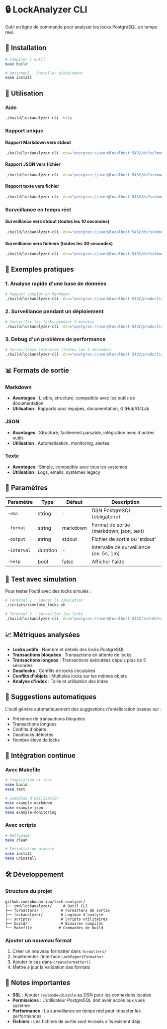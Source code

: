 # 🔒 LockAnalyzer CLI

Outil en ligne de commande pour analyser les locks PostgreSQL en temps réel.

## 🚀 Installation

```bash
# Compiler l'outil
make build

# Optionnel : Installer globalement
make install
```

## 📖 Utilisation

### Aide

```bash
./build/lockanalyzer-cli -help
```

### Rapport unique

#### Rapport Markdown vers stdout

```bash
./build/lockanalyzer-cli -dsn="postgres://user@localhost:5432/db?sslmode=disable" -format=markdown
```

#### Rapport JSON vers fichier

```bash
./build/lockanalyzer-cli -dsn="postgres://user@localhost:5432/db?sslmode=disable" -format=json -output=report.json
```

#### Rapport texte vers fichier

```bash
./build/lockanalyzer-cli -dsn="postgres://user@localhost:5432/db?sslmode=disable" -format=text -output=report.txt
```

### Surveillance en temps réel

#### Surveillance vers stdout (toutes les 10 secondes)

```bash
./build/lockanalyzer-cli -dsn="postgres://user@localhost:5432/db?sslmode=disable" -interval=10s
```

#### Surveillance vers fichiers (toutes les 30 secondes)

```bash
./build/lockanalyzer-cli -dsn="postgres://user@localhost:5432/db?sslmode=disable" -interval=30s -output=monitoring.md
```

## 🎯 Exemples pratiques

### 1. Analyse rapide d'une base de données

```bash
# Rapport complet en Markdown
./build/lockanalyzer-cli -dsn="postgres://user@localhost:5432/production?sslmode=disable" -format=markdown
```

### 2. Surveillance pendant un déploiement

```bash
# Surveiller les locks pendant 5 minutes
./build/lockanalyzer-cli -dsn="postgres://user@localhost:5432/production?sslmode=disable" -interval=15s -output=deployment_monitoring.json
```

### 3. Debug d'un problème de performance

```bash
# Surveillance intensive (toutes les 5 secondes)
./build/lockanalyzer-cli -dsn="postgres://user@localhost:5432/production?sslmode=disable" -interval=5s -format=text
```

## 📊 Formats de sortie

### Markdown

- **Avantages** : Lisible, structuré, compatible avec les outils de documentation
- **Utilisation** : Rapports pour équipes, documentation, GitHub/GitLab

### JSON

- **Avantages** : Structuré, facilement parsable, intégration avec d'autres outils
- **Utilisation** : Automatisation, monitoring, alertes

### Texte

- **Avantages** : Simple, compatible avec tous les systèmes
- **Utilisation** : Logs, emails, systèmes legacy

## 🔧 Paramètres

| Paramètre   | Type     | Défaut   | Description                             |
| ----------- | -------- | -------- | --------------------------------------- |
| `-dsn`      | string   | -        | DSN PostgreSQL (obligatoire)            |
| `-format`   | string   | markdown | Format de sortie (markdown, json, text) |
| `-output`   | string   | stdout   | Fichier de sortie ou 'stdout'           |
| `-interval` | duration | -        | Intervalle de surveillance (ex: 5s, 1m) |
| `-help`     | bool     | false    | Afficher l'aide                         |

## 🧪 Test avec simulation

Pour tester l'outil avec des locks simulés :

```bash
# Terminal 1 : Lancer la simulation
./scripts/simulate_locks.sh

# Terminal 2 : Surveiller les locks
./build/lockanalyzer-cli -dsn="postgres://user@localhost:5432/testdb?sslmode=disable" -interval=5s
```

## 📈 Métriques analysées

- **Locks actifs** : Nombre et détails des locks PostgreSQL
- **Transactions bloquées** : Transactions en attente de locks
- **Transactions longues** : Transactions exécutées depuis plus de 5 secondes
- **Deadlocks** : Conflits de locks circulaires
- **Conflits d'objets** : Multiples locks sur les mêmes objets
- **Analyse d'index** : Taille et utilisation des index

## 🚨 Suggestions automatiques

L'outil génère automatiquement des suggestions d'amélioration basées sur :

- Présence de transactions bloquées
- Transactions longues
- Conflits d'objets
- Deadlocks détectés
- Nombre élevé de locks

## 🔄 Intégration continue

### Avec Makefile

```bash
# Compilation et test
make build
make test

# Exemples d'utilisation
make example-markdown
make example-json
make example-monitoring
```

### Avec scripts

```bash
# Nettoyage
make clean

# Installation globale
make install
make uninstall
```

## 🛠️ Développement

### Structure du projet

```
github.com/pbouamriou/lock-analyzer/
├── cmd/lockanalyzer/     # Outil CLI
├── formatters/          # Formatters de sortie
├── lockanalyzer/        # Logique d'analyse
├── scripts/             # Scripts utilitaires
├── build/               # Binaires compilés
└── Makefile            # Commandes de build
```

### Ajouter un nouveau format

1. Créer un nouveau formatter dans `formatters/`
2. Implémenter l'interface `LockReportFormatter`
3. Ajouter le cas dans `createFormatter()`
4. Mettre à jour la validation des formats

## 📝 Notes importantes

- **SSL** : Ajouter `?sslmode=disable` au DSN pour les connexions locales
- **Permissions** : L'utilisateur PostgreSQL doit avoir accès aux vues système
- **Performance** : La surveillance en temps réel peut impacter les performances
- **Fichiers** : Les fichiers de sortie sont écrasés s'ils existent déjà
